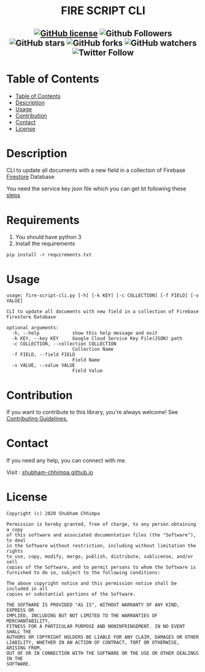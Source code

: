 <h1 align="center">

**FIRE SCRIPT CLI**
</h1>
<h2 align="center">

[![GitHub license](https://img.shields.io/badge/License-MIT-blue.svg)](LICENSE)
![Github Followers](https://img.shields.io/github/followers/shubham-chhimpa?label=Follow&style=social)
![GitHub stars](https://img.shields.io/github/stars/shubham-chhimpa/fire-script-cli?style=social)
![GitHub forks](https://img.shields.io/github/forks/shubham-chhimpa/fire-script-cli?style=social)
![GitHub watchers](https://img.shields.io/github/watchers/shubham-chhimpa/fire-script-cli?style=social)
![Twitter Follow](https://img.shields.io/twitter/follow/shubham_chhimpa?label=Follow&style=social)
</h2>

# Table of Contents
- [Table of Contents](#table-of-contents)
- [Description](#description)
- [Usage](#usage)
- [Contribution](#contribution)
- [Contact](#contact)
- [License](#license)

# Description
CLI to update all documents with a new field in a collection of Firebase
[Firestore](https://firebase.google.com/docs/firestore/quickstart) Database

You need the service key json file which you can get bt following these [steps](https://firebase.google.com/docs/firestore/quickstart#initialize)

# Requirements

1. You should have python 3
2. Install the requirements
```
pip install -r requirements.txt
```

# Usage
```
usage: fire-script-cli.py [-h] [-k KEY] [-c COLLECTION] [-f FIELD] [-v VALUE]

CLI to update all documents with new field in a collection of Firebase
Firestore Database

optional arguments:
  -h, --help            show this help message and exit
  -k KEY, --key KEY     Google Cloud Service Key File(JSON) path
  -c COLLECTION, --collection COLLECTION
                        Collection Name
  -f FIELD, --field FIELD
                        Field Name
  -v VALUE, --value VALUE
                        Field Value

```

# Contribution
If you want to contribute to this library, you're always welcome! See [Contributing Guidelines.](https://github.com/shubham-chhimpa/fire-script-cli/blob/master/CONTRIBUTING.md)

# Contact
If you need any help, you can connect with me.

Visit : [shubham-chhimpa.github.io](http://shubham-chhimpa.github.io)
# License
```
Copyright (c) 2020 Shubham Chhimpa

Permission is hereby granted, free of charge, to any person obtaining a copy
of this software and associated documentation files (the "Software"), to deal
in the Software without restriction, including without limitation the rights
to use, copy, modify, merge, publish, distribute, sublicense, and/or sell
copies of the Software, and to permit persons to whom the Software is
furnished to do so, subject to the following conditions:

The above copyright notice and this permission notice shall be included in all
copies or substantial portions of the Software.

THE SOFTWARE IS PROVIDED "AS IS", WITHOUT WARRANTY OF ANY KIND, EXPRESS OR
IMPLIED, INCLUDING BUT NOT LIMITED TO THE WARRANTIES OF MERCHANTABILITY,
FITNESS FOR A PARTICULAR PURPOSE AND NONINFRINGEMENT. IN NO EVENT SHALL THE
AUTHORS OR COPYRIGHT HOLDERS BE LIABLE FOR ANY CLAIM, DAMAGES OR OTHER
LIABILITY, WHETHER IN AN ACTION OF CONTRACT, TORT OR OTHERWISE, ARISING FROM,
OUT OF OR IN CONNECTION WITH THE SOFTWARE OR THE USE OR OTHER DEALINGS IN THE
SOFTWARE.
```